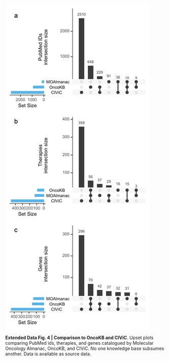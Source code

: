 ![Extended Data Fig. 4](extended-data-fig-4.png)

**Extended Data Fig. 4 | Comparison to OncoKB and CIViC**. Upset plots comparing PubMed ids, therapies, and genes catalogued by Molecular Oncology Almanac, OncoKB, and CIViC. No one knowledge base subsumes another. Data is available as source data. 
